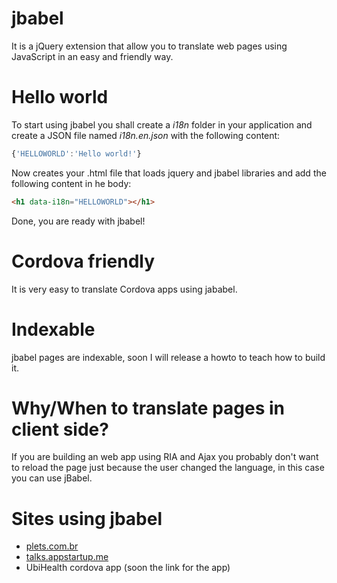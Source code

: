 jbabel
======
It is a jQuery extension that allow you to translate web pages using JavaScript in an easy and friendly way.

Hello world
===========
To start using jbabel you shall create a *i18n* folder in your application and create a JSON file named *i18n.en.json* with the following content:

```javascript
{'HELLOWORLD':'Hello world!'}
```

Now creates your .html file that loads jquery and jbabel libraries and add the following content in he body:

```html
<h1 data-i18n="HELLOWORLD"></h1>
```

Done, you are ready with jbabel!

Cordova friendly
================
It is very easy to translate Cordova apps using jababel. 

Indexable
=========
jbabel pages are indexable, soon I will release a howto to teach how to build it. 


Why/When to translate pages in client side?
===========================================
If you are building an web app using RIA and Ajax you probably don't want to reload the page just because the user changed the language, in this case you can use jBabel.

Sites using jbabel
==================
* [plets.com.br](http://plets.com.br)
* [talks.appstartup.me](http://talks.appstartup.me)
* UbiHealth cordova app (soon the link for the app)
